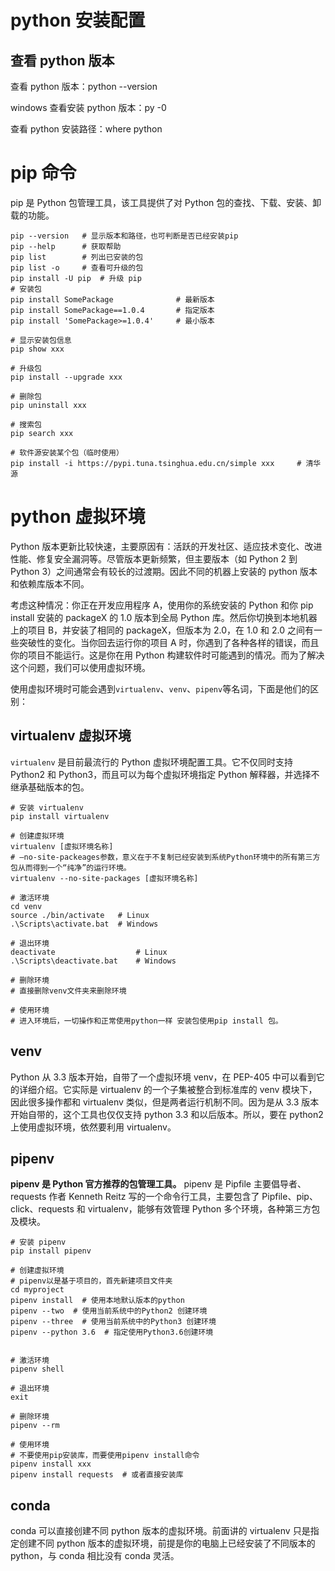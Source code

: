 # python 安装配置

## 查看 python 版本

查看 python 版本：python --version

windows 查看安装 python 版本：py -0

查看 python 安装路径：where python

# pip 命令

pip 是 Python 包管理工具，该工具提供了对 Python 包的查找、下载、安装、卸载的功能。

```shell
pip --version	# 显示版本和路径，也可判断是否已经安装pip
pip --help		# 获取帮助
pip list		# 列出已安装的包
pip list -o		# 查看可升级的包
pip install -U pip	# 升级 pip
# 安装包
pip install SomePackage              # 最新版本
pip install SomePackage==1.0.4       # 指定版本
pip install 'SomePackage>=1.0.4'     # 最小版本

# 显示安装包信息
pip show xxx

# 升级包
pip install --upgrade xxx

# 删除包
pip uninstall xxx

# 搜索包
pip search xxx

# 软件源安装某个包（临时使用）
pip install -i https://pypi.tuna.tsinghua.edu.cn/simple xxx		# 清华源
```

# python 虚拟环境

Python 版本更新比较快速，主要原因有：活跃的开发社区、适应技术变化、改进性能、修复安全漏洞等。尽管版本更新频繁，但主要版本（如 Python 2 到 Python 3）之间通常会有较长的过渡期。因此不同的机器上安装的 python 版本和依赖库版本不同。

考虑这种情况：你正在开发应用程序 A，使用你的系统安装的 Python 和你 pip install 安装的 packageX 的 1.0 版本到全局 Python 库。然后你切换到本地机器上的项目 B，并安装了相同的 packageX，但版本为 2.0，在 1.0 和 2.0 之间有一些突破性的变化。当你回去运行你的项目 A 时，你遇到了各种各样的错误，而且你的项目不能运行。这是你在用 Python 构建软件时可能遇到的情况。而为了解决这个问题，我们可以使用虚拟环境。

使用虚拟环境时可能会遇到`virtualenv`、`venv`、`pipenv`等名词，下面是他们的区别：

## virtualenv 虚拟环境

`virtualenv` 是目前最流行的 Python 虚拟环境配置工具。它不仅同时支持 Python2 和 Python3，而且可以为每个虚拟环境指定 Python 解释器，并选择不继承基础版本的包。

```shell
# 安装 virtualenv
pip install virtualenv

# 创建虚拟环境
virtualenv [虚拟环境名称]
# –no-site-packeages参数，意义在于不复制已经安装到系统Python环境中的所有第三方包从而得到一个“纯净”的运行环境。
virtualenv --no-site-packages [虚拟环境名称]

# 激活环境
cd venv
source ./bin/activate	# Linux
.\Scripts\activate.bat	# Windows

# 退出环境
deactivate					# Linux
.\Scripts\deactivate.bat	# Windows

# 删除环境
# 直接删除venv文件夹来删除环境

# 使用环境
# 进入环境后，一切操作和正常使用python一样 安装包使用pip install 包。
```

## venv

Python 从 3.3 版本开始，自带了一个虚拟环境 venv，在 PEP-405 中可以看到它的详细介绍。它实际是 virtualenv 的一个子集被整合到标准库的 venv 模块下，因此很多操作都和 virtualenv 类似，但是两者运行机制不同。因为是从 3.3 版本开始自带的，这个工具也仅仅支持 python 3.3 和以后版本。所以，要在 python2 上使用虚拟环境，依然要利用 virtualenv。

## pipenv

**pipenv 是 Python 官方推荐的包管理工具。** pipenv 是 Pipfile 主要倡导者、requests 作者 Kenneth Reitz 写的一个命令行工具，主要包含了 Pipfile、pip、click、requests 和 virtualenv，能够有效管理 Python 多个环境，各种第三方包及模块。

```shell
# 安装 pipenv
pip install pipenv

# 创建虚拟环境
# pipenv以是基于项目的，首先新建项目文件夹
cd myproject
pipenv install  # 使用本地默认版本的python
pipenv --two  # 使用当前系统中的Python2 创建环境
pipenv --three  # 使用当前系统中的Python3 创建环境
pipenv --python 3.6  # 指定使用Python3.6创建环境


# 激活环境
pipenv shell

# 退出环境
exit

# 删除环境
pipenv --rm

# 使用环境
# 不要使用pip安装库，而要使用pipenv install命令
pipenv install xxx
pipenv install requests  # 或者直接安装库
```

## conda

conda 可以直接创建不同 python 版本的虚拟环境。前面讲的 virtualenv 只是指定创建不同 python 版本的虚拟环境，前提是你的电脑上已经安装了不同版本的 python，与 conda 相比没有 conda 灵活。

